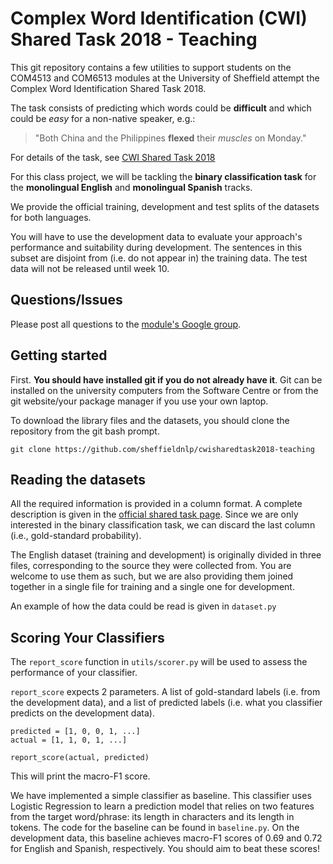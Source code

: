 # Complex Word Identification (CWI) Shared Task 2018 - Teaching

This git repository contains a few utilities to support students on the COM4513 and COM6513 modules at the University of Sheffield attempt the Complex Word Identification Shared Task 2018.

The task consists of predicting which words could be **difficult** and which could be *easy* for a non-native speaker, e.g.:

> "Both China and the Philippines **flexed** their *muscles* on Monday."

For details of the task, see [CWI Shared Task 2018](https://sites.google.com/view/cwisharedtask2018/)

For this class project, we will be tackling the **binary classification task** for the **monolingual English** and **monolingual Spanish** tracks.

We provide the official training, development and test splits of the datasets for both languages.

You will have to use the development data to evaluate your approach's performance and suitability during development. The sentences in this subset are disjoint from (i.e. do not appear in) the training data. The test data will not be released until week 10.


## Questions/Issues
Please post all questions to the [module's Google group](https://groups.google.com/a/sheffield.ac.uk/forum/#!forum/com4513-6513-2018-group).


## Getting started
First. **You should have installed git if you do not already have it**. Git can be installed on the university computers from the Software Centre or from the git website/your package manager if you use your own laptop. 

To download the library files and the datasets, you should clone the repository from the git bash prompt.

    git clone https://github.com/sheffieldnlp/cwisharedtask2018-teaching


## Reading the datasets

All the required information is provided in a column format. A complete description is given in the [official shared task page](https://sites.google.com/view/cwisharedtask2018/datasets). Since we are only interested in the binary classification task, we can discard the last column (i.e., gold-standard probability). 

The English dataset (training and development) is originally divided in three files, corresponding to the source they were collected from. You are welcome to use them as such, but we are also providing them joined together in a single file for training and a single one for development.

An example of how the data could be read is given in ``dataset.py``


## Scoring Your Classifiers

The ``report_score`` function in ``utils/scorer.py`` will be used to assess the performance of your classifier.

``report_score`` expects 2 parameters. A list of gold-standard labels (i.e. from the development data), and a list of predicted labels (i.e. what you classifier predicts on the development data).

    predicted = [1, 0, 0, 1, ...]
    actual = [1, 1, 0, 1, ...]

    report_score(actual, predicted)

This will print the macro-F1 score.

We have implemented a simple classifier as baseline. This classifier uses Logistic Regression to learn a prediction model that relies on two features from the target word/phrase: its length in characters and its length in tokens. The code for the baseline can be found in ``baseline.py``. On the development data, this baseline achieves macro-F1 scores of 0.69 and 0.72 for English and Spanish, respectively. You should aim to beat these scores!
